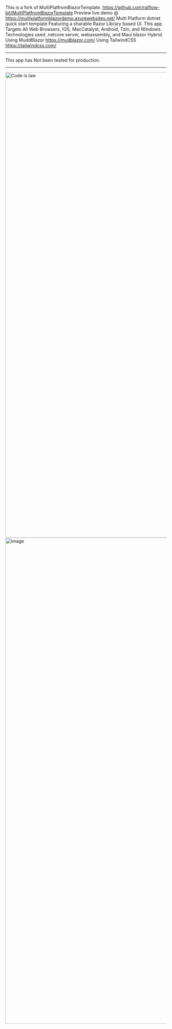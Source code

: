 This is a fork of MultiPlatfromBlazorTemplate. https://github.com/ralflow-bit/MultiPlatfromBlazorTemplate
Preview live demo @ https://multiplatformblazordemo.azurewebsites.net/
Multi Platform dotnet quick start template Featuring a sharable Razor Library based UI.
This app Targets All Web Browsers, IOS, MacCatalyst, Android, Tzin, and Windows.
Technologies used .netcore server, webassembly, and Maui blazor Hybrid.
Using MuddBlazor https://mudblazor.com/
Using TailwindCSS https://tailwindcss.com/
________________________________________
This app has Not been tested for production.
________________________________________
<img width="1455" alt="Code is law" src="https://user-images.githubusercontent.com/63980943/184522828-c3a2c673-351d-4e93-a66e-332225127ebf.png">
<img width="1519" alt="image" src="https://user-images.githubusercontent.com/63980943/184663776-9851bf90-57e8-4662-ac31-169131094a07.png">

